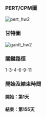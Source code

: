 ###
### PERT/CPM圖
![pert_hw2](https://github.com/user-attachments/assets/23054341-f572-4932-acde-e13b9d50bb0e)
### 甘特圖
![gantt_hw2](https://github.com/user-attachments/assets/dadee176-84e1-4578-a4dc-efd19f6ca9e2)
### 關鍵路徑
1-3-4-6-9-11
### 開始及結束時間
#### 開始：第1天
#### 結束：第155天
